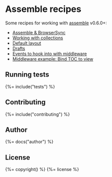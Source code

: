 # Assemble recipes

Some recipes for working with [assemble](https://github.com/assemble/assemble) v0.6.0+:

- [Assemble & BrowserSync](src/browser-sync)
- [Working with collections](src/collection-basic)
- [Default layout](src/default-layout)
- [Drafts](src/drafts)
- [Events to hook into with middleware](src/middleware)
- [Middleware example: Bind TOC to view](src/middleware-page-toc)

## Running tests
{%= include("tests") %}

## Contributing
{%= include("contributing") %}

## Author
{%= docs("author") %}

## License
{%= copyright() %}
{%= license %}